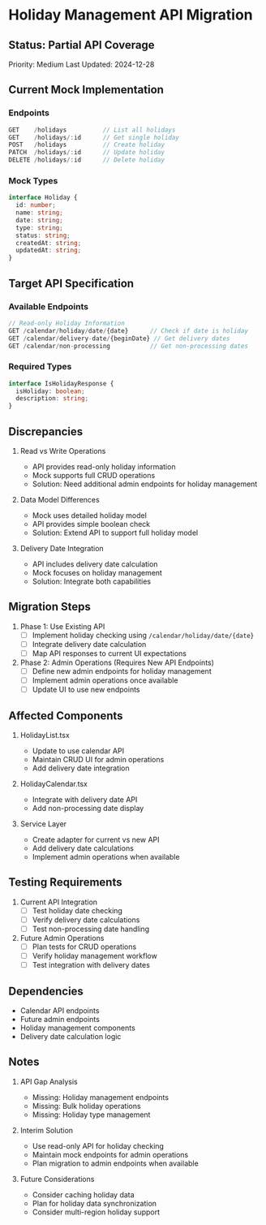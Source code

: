 # Holiday Management API Migration

## Status: Partial API Coverage
Priority: Medium
Last Updated: 2024-12-28

## Current Mock Implementation

### Endpoints
```typescript
GET    /holidays          // List all holidays
GET    /holidays/:id      // Get single holiday
POST   /holidays          // Create holiday
PATCH  /holidays/:id      // Update holiday
DELETE /holidays/:id      // Delete holiday
```

### Mock Types
```typescript
interface Holiday {
  id: number;
  name: string;
  date: string;
  type: string;
  status: string;
  createdAt: string;
  updatedAt: string;
}
```

## Target API Specification

### Available Endpoints
```typescript
// Read-only Holiday Information
GET /calendar/holiday/date/{date}      // Check if date is holiday
GET /calendar/delivery-date/{beginDate} // Get delivery dates
GET /calendar/non-processing           // Get non-processing dates
```

### Required Types
```typescript
interface IsHolidayResponse {
  isHoliday: boolean;
  description: string;
}
```

## Discrepancies

1. Read vs Write Operations
   - API provides read-only holiday information
   - Mock supports full CRUD operations
   - Solution: Need additional admin endpoints for holiday management

2. Data Model Differences
   - Mock uses detailed holiday model
   - API provides simple boolean check
   - Solution: Extend API to support full holiday model

3. Delivery Date Integration
   - API includes delivery date calculation
   - Mock focuses on holiday management
   - Solution: Integrate both capabilities

## Migration Steps

1. Phase 1: Use Existing API
   - [ ] Implement holiday checking using `/calendar/holiday/date/{date}`
   - [ ] Integrate delivery date calculation
   - [ ] Map API responses to current UI expectations

2. Phase 2: Admin Operations (Requires New API Endpoints)
   - [ ] Define new admin endpoints for holiday management
   - [ ] Implement admin operations once available
   - [ ] Update UI to use new endpoints

## Affected Components

1. HolidayList.tsx
   - Update to use calendar API
   - Maintain CRUD UI for admin operations
   - Add delivery date integration

2. HolidayCalendar.tsx
   - Integrate with delivery date API
   - Add non-processing date display

3. Service Layer
   - Create adapter for current vs new API
   - Add delivery date calculations
   - Implement admin operations when available

## Testing Requirements

1. Current API Integration
   - [ ] Test holiday date checking
   - [ ] Verify delivery date calculations
   - [ ] Test non-processing date handling

2. Future Admin Operations
   - [ ] Plan tests for CRUD operations
   - [ ] Verify holiday management workflow
   - [ ] Test integration with delivery dates

## Dependencies

- Calendar API endpoints
- Future admin endpoints
- Holiday management components
- Delivery date calculation logic

## Notes

1. API Gap Analysis
   - Missing: Holiday management endpoints
   - Missing: Bulk holiday operations
   - Missing: Holiday type management

2. Interim Solution
   - Use read-only API for holiday checking
   - Maintain mock endpoints for admin operations
   - Plan migration to admin endpoints when available

3. Future Considerations
   - Consider caching holiday data
   - Plan for holiday data synchronization
   - Consider multi-region holiday support

